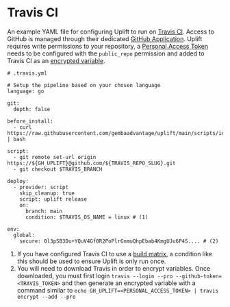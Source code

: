 # Travis CI

An example YAML file for configuring Uplift to run on [Travis CI](https://www.travis-ci.com/). Access to GitHub is managed through their dedicated [GitHub Application](https://www.travis-ci.com/blog/2019-05-30-setting-up-a-ci-cd-process-on-github/). Uplift requires write permissions to your repository, a [Personal Access Token](https://docs.github.com/en/authentication/keeping-your-account-and-data-secure/creating-a-personal-access-token) needs to be configured with the `public_repo` permission and added to Travis CI as an [encrypted variable](https://docs.travis-ci.com/user/environment-variables/#defining-encrypted-variables-in-travisyml).

```{ .yaml .annotate linenums="1" }
# .travis.yml

# Setup the pipeline based on your chosen language
language: go

git:
  depth: false

before_install:
  - curl https://raw.githubusercontent.com/gembaadvantage/uplift/main/scripts/install | bash

script:
  - git remote set-url origin https://${GH_UPLIFT}@github.com/${TRAVIS_REPO_SLUG}.git
  - git checkout $TRAVIS_BRANCH

deploy:
  - provider: script
    skip_cleanup: true
    script: uplift release
    on:
      branch: main
      condition: $TRAVIS_OS_NAME = linux # (1)

env:
  global:
    secure: 0l3pSB3Du+YQuV4Gf0R2PoPlrGnmuQhpEbab4KmgUJu6P4S.... # (2)
```

1. If you have configured Travis CI to use a [build matrix](https://docs.travis-ci.com/user/build-matrix/), a condition like this should be used to ensure Uplift is only run once.
2. You will need to download Travis in order to encrypt variables. Once downloaded, you must first login `travis --login --pro --github-token=<TRAVIS_TOKEN>` and then generate an encrypted variable with a command similar to `echo GH_UPLIFT=<PERSONAL_ACCESS_TOKEN> | travis encrypt --add --pro`
